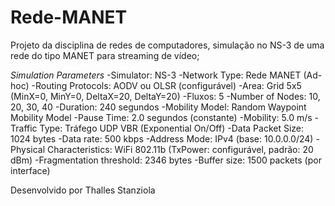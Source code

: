 # Rede-MANET
Projeto da disciplina de redes de computadores, simulação no NS-3 de uma rede do tipo MANET para streaming de vídeo;


*Simulation Parameters*
-Simulator: NS-3
-Network Type:	Rede MANET (Ad-hoc)
-Routing Protocols:	AODV ou OLSR (configurável)
-Area:	Grid 5x5 (MinX=0, MinY=0, DeltaX=20, DeltaY=20)
-Fluxos: 5
-Number of Nodes:	10, 20, 30, 40 
-Duration:	240 segundos
-Mobility Model:	Random Waypoint Mobility Model
-Pause Time:	2.0 segundos (constante)
-Mobility:	5.0 m/s
-Traffic Type:	Tráfego UDP VBR (Exponential On/Off)
-Data Packet Size:	1024 bytes
-Data rate:	500 kbps
-Address Mode:	IPv4 (base: 10.0.0.0/24)
-Physical Characteristics:	WiFi 802.11b (TxPower: configurável, padrão: 20 dBm)
-Fragmentation threshold:	2346 bytes
-Buffer size:	1500 packets (por interface)


Desenvolvido por Thalles Stanziola
